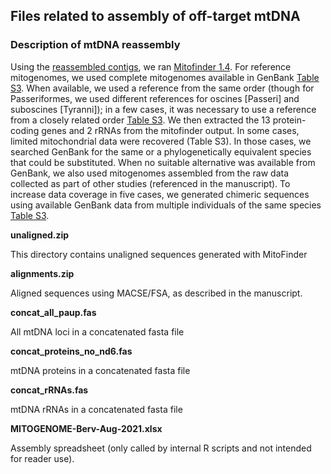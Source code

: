 
## Files related to assembly of off-target mtDNA

### Description of mtDNA reassembly

Using the [reassembled contigs](../AHE_REASSEMBLY), we ran [Mitofinder 1.4](https://github.com/RemiAllio/MitoFinder). For reference mitogenomes, we used complete mitogenomes available in GenBank [Table S3](../Supplementary%20Table%203.xlsx). When available, we used a reference from the same order (though for Passeriformes, we used different references for oscines [Passeri] and suboscines [Tyranni]); in a few cases, it was necessary to use a reference from a closely related order [Table S3](../Supplementary%20Table%203.xlsx). We then extracted the 13 protein-coding genes and 2 rRNAs from the mitofinder output. In some cases, limited mitochondrial data were recovered (Table S3). In those cases, we searched GenBank for the same or a phylogenetically equivalent species that could be substituted. When no suitable alternative was available from GenBank, we also used mitogenomes assembled from the raw data collected as part of other studies (referenced in the manuscript). To increase data coverage in five cases, we generated chimeric sequences using available GenBank data from multiple individuals of the same species [Table S3](../Supplementary%20Table%203.xlsx).

**unaligned.zip**

This directory contains unaligned sequences generated with MitoFinder

**alignments.zip**

Aligned sequences using MACSE/FSA, as described in the manuscript.

**concat_all_paup.fas**

All mtDNA loci in a concatenated fasta file

**concat_proteins_no_nd6.fas**

mtDNA proteins in a concatenated fasta file

**concat_rRNAs.fas**

mtDNA rRNAs in a concatenated fasta file

**MITOGENOME-Berv-Aug-2021.xlsx**

Assembly spreadsheet (only called by internal R scripts and not intended for reader use).